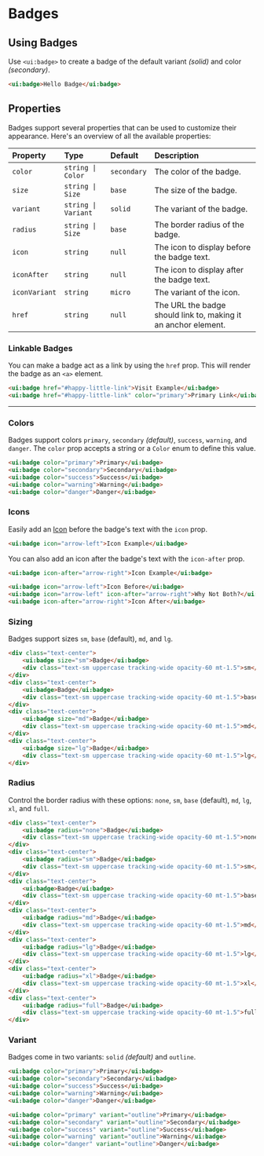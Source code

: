 # Badges

## Using Badges

Use `<ui:badge>` to create a badge of the default variant _(solid)_ and color _(secondary)_.

```html +demo title={Using Badges} previewClasses={py-8 flex items-center justify-center}
<ui:badge>Hello Badge</ui:badge>
```

## Properties

Badges support several properties that can be used to customize their appearance. Here's an overview of all the available properties:

| Property | Type | Default | Description |
|:---|:---|:---|:---|
| `color` | `string \| Color` | `secondary` | The color of the badge. |
| `size` | `string \| Size` | `base` | The size of the badge. |
| `variant` | `string \| Variant` | `solid` | The variant of the badge. |
| `radius` | `string \| Size` | `base` | The border radius of the badge. |
| `icon` | `string` | `null` | The icon to display before the badge text. |
| `iconAfter` | `string` | `null` | The icon to display after the badge text. |
| `iconVariant` | `string` | `micro` | The variant of the icon. |
| `href` | `string` | `null` | The URL the badge should link to, making it an anchor element. |

### Linkable Badges

You can make a badge act as a link by using the `href` prop. This will render the badge as an `<a>` element.

```html +demo title={Linkable Badges} previewClasses={flex flex-col sm:flex-row gap-3 items-center justify-center}
<ui:badge href="#happy-little-link">Visit Example</ui:badge>
<ui:badge href="#happy-little-link" color="primary">Primary Link</ui:badge>
```

---

### Colors
Badges support colors `primary`, `secondary` _(default)_, `success`, `warning`, and `danger`.
The `color` prop accepts a string or a `Color` enum to define this value.

```html +demo title={Badge Colors} previewClasses={flex flex-col sm:flex-row gap-3 items-center justify-center}
<ui:badge color="primary">Primary</ui:badge>
<ui:badge color="secondary">Secondary</ui:badge>
<ui:badge color="success">Success</ui:badge>
<ui:badge color="warning">Warning</ui:badge>
<ui:badge color="danger">Danger</ui:badge>
```

### Icons
Easily add an [Icon](/docs/icons) before the badge's text with the `icon` prop.
```html
<ui:badge icon="arrow-left">Icon Example</ui:badge>
```

You can also add an icon after the badge's text with the `icon-after` prop.
```html
<ui:badge icon-after="arrow-right">Icon Example</ui:badge>
```

```html +demo title={Badges with Icons} previewClasses={flex flex-col sm:flex-row gap-3 items-center justify-center}
<ui:badge icon="arrow-left">Icon Before</ui:badge>
<ui:badge icon="arrow-left" icon-after="arrow-right">Why Not Both?</ui:badge>
<ui:badge icon-after="arrow-right">Icon After</ui:badge>
```

### Sizing
Badges support sizes `sm`, `base` (default), `md`, and `lg`.

```html +demo title={Badge Sizing} previewClasses={flex flex-col sm:flex-row gap-3 sm:items-end justify-center py-4}
<div class="text-center">
    <ui:badge size="sm">Badge</ui:badge>
    <div class="text-sm uppercase tracking-wide opacity-60 mt-1.5">sm</div>
</div>
<div class="text-center">
    <ui:badge>Badge</ui:badge>
    <div class="text-sm uppercase tracking-wide opacity-60 mt-1.5">base</div>
</div>
<div class="text-center">
    <ui:badge size="md">Badge</ui:badge>
    <div class="text-sm uppercase tracking-wide opacity-60 mt-1.5">md</div>
</div>
<div class="text-center">
    <ui:badge size="lg">Badge</ui:badge>
    <div class="text-sm uppercase tracking-wide opacity-60 mt-1.5">lg</div>
</div>
```

### Radius

Control the border radius with these options: `none`, `sm`, `base` (default), `md`, `lg`, `xl`, and `full`.

```html +demo title={Badge Corner Radius} previewClasses={flex flex-col sm:flex-row gap-3 sm:items-end justify-center py-4}
<div class="text-center">
    <ui:badge radius="none">Badge</ui:badge>
    <div class="text-sm uppercase tracking-wide opacity-60 mt-1.5">none</div>
</div>
<div class="text-center">
    <ui:badge radius="sm">Badge</ui:badge>
    <div class="text-sm uppercase tracking-wide opacity-60 mt-1.5">sm</div>
</div>
<div class="text-center">
    <ui:badge>Badge</ui:badge>
    <div class="text-sm uppercase tracking-wide opacity-60 mt-1.5">base</div>
</div>
<div class="text-center">
    <ui:badge radius="md">Badge</ui:badge>
    <div class="text-sm uppercase tracking-wide opacity-60 mt-1.5">md</div>
</div>
<div class="text-center">
    <ui:badge radius="lg">Badge</ui:badge>
    <div class="text-sm uppercase tracking-wide opacity-60 mt-1.5">lg</div>
</div>
<div class="text-center">
    <ui:badge radius="xl">Badge</ui:badge>
    <div class="text-sm uppercase tracking-wide opacity-60 mt-1.5">xl</div>
</div>
<div class="text-center">
    <ui:badge radius="full">Badge</ui:badge>
    <div class="text-sm uppercase tracking-wide opacity-60 mt-1.5">full</div>
</div>
```

### Variant
Badges come in two variants: `solid` _(default)_ and `outline`.

```html +demo title={Solid Variant} previewClasses={flex flex-col sm:flex-row gap-3 sm:items-end justify-center py-4}
<ui:badge color="primary">Primary</ui:badge>
<ui:badge color="secondary">Secondary</ui:badge>
<ui:badge color="success">Success</ui:badge>
<ui:badge color="warning">Warning</ui:badge>
<ui:badge color="danger">Danger</ui:badge>
```

```html +demo title={Outline Variant} previewClasses={flex flex-col sm:flex-row gap-3 sm:items-end justify-center py-4}
<ui:badge color="primary" variant="outline">Primary</ui:badge>
<ui:badge color="secondary" variant="outline">Secondary</ui:badge>
<ui:badge color="success" variant="outline">Success</ui:badge>
<ui:badge color="warning" variant="outline">Warning</ui:badge>
<ui:badge color="danger" variant="outline">Danger</ui:badge>
```
